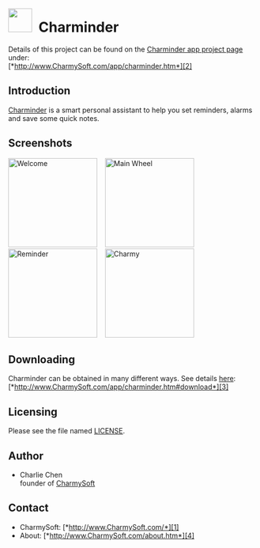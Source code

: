 <img src="http://raw.github.com/CharmySoft/arkaflow/master/img/Icon.png" width="48"/>&nbsp;&nbsp;**Charminder**
========================
Details of this project can be found on the [Charminder app project page][2] under:  
[*http://www.CharmySoft.com/app/charminder.htm*][2]


Introduction
------------------------
[Charminder][2] is a smart personal assistant to help you set reminders, alarms and save some quick notes.


Screenshots
------------------------
<img alt="Welcome" src="http://raw.github.com/CharmySoft/charminder/screenshots/S50515-221730.jpg" width="180"/>
&nbsp;&nbsp;
<img alt="Main Wheel" src="http://raw.github.com/CharmySoft/charminder/screenshots/S50515-220614.jpg" width="180"/>
&nbsp;&nbsp;
<img alt="Reminder" src="http://raw.github.com/CharmySoft/charminder/screenshots/S50515-220641.jpg" width="180"/>
&nbsp;&nbsp;
<img alt="Charmy" src="http://raw.github.com/CharmySoft/charminder/screenshots/S50515-220645.jpg" width="180"/>
&nbsp;&nbsp;


Downloading
------------------------
Charminder can be obtained in many different ways. See details [here][3]:  
[*http://www.CharmySoft.com/app/charminder.htm#download*][3]


Licensing
------------------------
Please see the file named [LICENSE](LICENSE).


Author
------------------------
* Charlie Chen  
	founder of [CharmySoft][1]


Contact
------------------------
* CharmySoft: [*http://www.CharmySoft.com/*][1]  
* About: [*http://www.CharmySoft.com/about.htm*][4]  


[1]: http://www.CharmySoft.com/ "CharmySoft"
[2]: http://www.CharmySoft.com/app/charminder.htm "Charminder"
[3]: http://www.CharmySoft.com/app/charminder.htm#download "Download Charminder"
[4]: http://www.CharmySoft.com/about.htm "About CharmySoft"